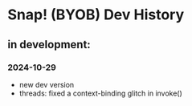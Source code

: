 # Snap! (BYOB) Dev History

## in development:

### 2024-10-29
* new dev version
* threads: fixed a context-binding glitch in invoke()
